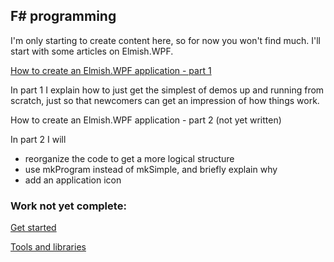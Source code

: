 ## F# programming

I'm only starting to create content here, so for now you won't find much. I'll start with some articles on Elmish.WPF.

[How to create an Elmish.WPF application - part 1](elmish_wpf/get_started.md)

In part 1 I explain how to just get the simplest of demos up and running from scratch, just so that newcomers can get an impression of how things work.

How to create an Elmish.WPF application - part 2 (not yet written)

In part 2 I will

* reorganize the code to get a more logical structure
* use mkProgram instead of mkSimple, and briefly explain why
* add an application icon

### Work not yet complete:

[Get started](fsharp_get_started.md)

[Tools and libraries](fsharp_tools_and_libraries.md)

